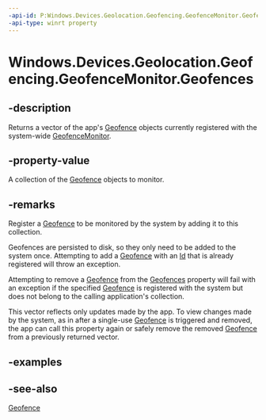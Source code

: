 ```yaml
---
-api-id: P:Windows.Devices.Geolocation.Geofencing.GeofenceMonitor.Geofences
-api-type: winrt property
---
```


<!-- Property syntax
public Windows.Foundation.Collections.IVector<Windows.Devices.Geolocation.Geofencing.Geofence> Geofences { get; }
-->

# Windows.Devices.Geolocation.Geofencing.GeofenceMonitor.Geofences

## -description
Returns a vector of the app's [Geofence](geofence.md) objects currently registered with the system-wide [GeofenceMonitor](geofencemonitor.md).

## -property-value
A collection of the [Geofence](geofence.md) objects to monitor.

## -remarks
Register a [Geofence](geofence.md) to be monitored by the system by adding it to this collection.

Geofences are persisted to disk, so they only need to be added to the system once. Attempting to add a [Geofence](geofence.md) with an [Id](geofence_id.md) that is already registered will throw an exception.

Attempting to remove a [Geofence](geofence.md) from the [Geofences](geofencemonitor_geofences.md) property will fail with an exception if the specified [Geofence](geofence.md) is registered with the system but does not belong to the calling application's collection.

This vector reflects only updates made by the app. To view changes made by the system, as in after a single-use [Geofence](geofence.md) is triggered and removed, the app can call this property again or safely remove the removed [Geofence](geofence.md) from a previously returned vector.

## -examples

## -see-also
[Geofence](geofence.md)